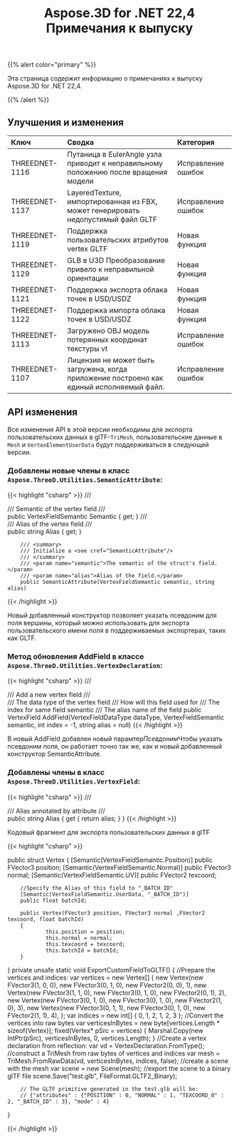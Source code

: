 ﻿---
title: Aspose.3D for .NET 22,4 Примечания к выпуску
type: docs
weight: 9
url: /ru/net/aspose-3d-for-net-22-4-release-notes/
description: Примечания к выпуску Aspose.3D for .NET 22,4.
---
{{% alert color="primary" %}}

Эта страница содержит информацию о примечаниях к выпуску Aspose.3D for .NET 22,4.

{{% /alert %}}
## **Улучшения и изменения**

|**Ключ**|**Сводка**|**Категория**|
|:- |:- |:- |
|THREEDNET-1116 |Путаница в EulerAngle узла приводит к неправильному положению после вращения модели|Исправление ошибок|
|THREEDNET-1137 |LayeredTexture, импортированная из FBX, может генерировать недопустимый файл GLTF|Исправление ошибок|
|THREEDNET-1119 |Поддержка пользовательских атрибутов vertex GLTF|Новая функция|
|THREEDNET-1129 |GLB в U3D Преобразование привело к неправильной ориентации|Новая функция|
|THREEDNET-1121 |Поддержка экспорта облака точек в USD/USDZ|Новая функция|
|THREEDNET-1122 |Поддержка импорта облака точек в USD/USDZ|Новая функция|
|THREEDNET-1113 |Загружено OBJ модель потерянных координат текстуры vt|Исправление ошибок|
|THREEDNET-1107 |Лицензия не может быть загружена, когда приложение построено как единый исполняемый файл.|Исправление ошибок|


## API изменения ##


Все изменения API в этой версии необходимы для экспорта пользовательских данных в glTF-`TriMesh`, пользовательские данные в `Mesh` и `VertexElementUserData` будут поддерживаться в следующей версии.


### Добавлены новые члены в класс `Aspose.ThreeD.Utilities.SemanticAttribute`:

{{< highlight "csharp" >}}
        /// <summary>
        /// Semantic of the vertex field
        /// </summary>
        public VertexFieldSemantic Semantic { get; }
        /// <summary>
        /// Alias of the vertex field
        /// </summary>
        public string Alias { get; }

        /// <summary>
        /// Initialize a <see cref="SemanticAttribute"/>
        /// </summary>
        /// <param name="semantic">The semantic of the struct's field.</param>
        /// <param name="alias">Alias of the field.</param>
        public SemanticAttribute(VertexFieldSemantic semantic, string alias)
{{< /highlight >}}

Новый добавленный конструктор позволяет указать псевдоним для поля вершины, который можно использовать для экспорта пользовательского имени поля в поддерживаемых экспортерах, таких как GLTF.


### Метод обновления AddField в классе `Aspose.ThreeD.Utilities.VertexDeclaration`:

{{< highlight "csharp" >}}
        /// <summary>
        /// Add a new vertex field
        /// </summary>
        /// <param name="dataType">The data type of the vertex field</param>
        /// <param name="semantic">How will this field used for</param>
        /// <param name="index">The index for same field semantic</param>
        /// <param name="alias">The alias name of the field</param>
        public VertexField AddField(VertexFieldDataType dataType, VertexFieldSemantic semantic, int index = -1, string alias = null)
{{< /highlight >}}

В новый AddField добавлен новый парамтер*Псевдоним*Чтобы указать псевдоним поля, он работает точно так же, как и новый добавленный конструктор SemanticAttribute.


### Добавлены члены в класс `Aspose.ThreeD.Utilities.VertexField`:

{{< highlight "csharp" >}}
        /// <summary>
        /// Alias annotated by attribute <see cref="SemanticAttribute"/>
        /// </summary>
        public string Alias { get { return alias; } }
{{< /highlight >}}




Кодовый фрагмент для экспорта пользовательских данных в glTF

{{< highlight "csharp" >}}

public struct Vertex
{
        [Semantic(VertexFieldSemantic.Position)]
        public FVector3 position;
        [Semantic(VertexFieldSemantic.Normal)]
        public FVector3 normal;
        [Semantic(VertexFieldSemantic.UV)]
        public FVector2 texcoord;

        //Specify the Alias of this field to "_BATCH_ID"
        [Semantic(VertexFieldSemantic.UserData, "_BATCH_ID")]
        public float batchId;

        public Vertex(FVector3 position, FVector3 normal ,FVector2 texcoord, float batchId)
        {
                this.position = position;
                this.normal = normal;
                this.texcoord = texcoord;
                this.batchId = batchId;
        }
}
private unsafe static void ExportCustomFieldToGLTF()
{
        //Prepare the vertices and indices:
        var vertices = new Vertex[]
        {
                new Vertex(new FVector3(1, 0, 0), new FVector3(0, 1, 0), new FVector2(0, 0), 1),
                new Vertex(new FVector3(1, 1, 0), new FVector3(0, 1, 0), new FVector2(0, 1), 2),
                new Vertex(new FVector3(0, 1, 0), new FVector3(0, 1, 0), new FVector2(1, 0), 3),
                new Vertex(new FVector3(0, 1, 1), new FVector3(0, 1, 0), new FVector2(1, 1), 4),
        };
        var indices = new int[]
        {
                0, 1, 2,
                1, 2, 3
        };
        //Convert the vertices into raw bytes
        var verticesInBytes = new byte[vertices.Length * sizeof(Vertex)];
        fixed(Vertex* pSrc = vertices)
        {
                Marshal.Copy(new IntPtr(pSrc), verticesInBytes, 0, vertices.Length);
        }
        //Create a vertex declaration from reflection:
        var vd = VertexDeclaration.FromType<Vertex>();
        //construct a TriMesh from raw bytes of vertices and indices
        var mesh = TriMesh.FromRawData(vd, verticesInBytes, indices, false);
        //create a scene with the mesh
        var scene = new Scene(mesh);
        //export the scene to a binary glTF file
        scene.Save("test.glb", FileFormat.GLTF2_Binary);

        // The GLTF primitive generated in the test.glb will be:
        // {"attributes" : {"POSITION" : 0, "NORMAL" : 1, "TEXCOORD_0" : 2, "_BATCH_ID" : 3}, "mode" : 4}
}



{{< /highlight >}}

